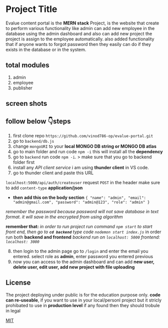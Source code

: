 # Project Title

Evalue content portal is the **MERN stack**  Project,  is the website that create to perform various functionality like admin can add new employee in the database using the admin dashboard and also can add new project the project is assign to the employee automatically.
also added functionality that if anyone wants to forgot password then they easily can do if they exists in the database or in the system.


## total modules

1. admin
2. employee
3. publisher

## screen shots




## follow  below 👇steps 

1. first clone repo `https://github.com/vinod786-op/evalue-portal.git`
2. go to `backend/db.js` 
3. change `mongoURI` to your **local MONGO DB string or MONGO DB atlas**
4. go to main folder and run code `npm -i` this will install all the **dependency**
5. go to `backend` run code `npm -i`. > make sure that you go to backend folder first 
6. install any *API client service* i am using **thunder client** in VS code.
7. go to thunder client and paste this URL 

`localhost:5000/api/auth/createuser` request `POST`
 in the header make sure to add `content-type` **application/json**
 
 * **then**
**add this on the body section** 
`{
    "name": "admin",
    "email": "admin@gmail.com",
    "password": "admin@123",
    "role": "admin"
}`

*remember the password because password will not save database in text format. it will save in the encrypted from using algorithm*

**remember that:**  *in order to run project run command `npm start` to start front end, then go to  **`cd backend`** type code `nodemon start index.js`*
in order run both **backend and frontend**  *backend run on `localhost: 5000` frontend: `localhost: 3000`*

8. then login to the admin page go to `/login` and enter the email you entered. select role as **admin**, enter password you entered previous
9. now you can access to the admin dashboard and can add **new user, delete user, edit user, add new project with file uploading** 













## License

The project deploying under public is for the education purpose only. **code can re-useable**,  if you want to use in your local/personl project but it stricly prohibated  to use in **production level** if any found then they should trobule in legal

[MIT](https://choosealicense.com/licenses/mit/)
